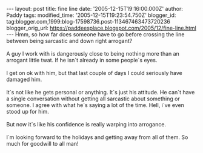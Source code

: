 \-\-- layout: post title: fine line date: \'2005-12-15T19:16:00.000Z\'
author: Paddy tags: modified\_time: \'2005-12-15T19:23:54.750Z\'
blogger\_id: tag:blogger.com,1999:blog-17598736.post-113467463473720236
blogger\_orig\_url:
https://paddeesplace.blogspot.com/2005/12/fine-line.html \-\-- Hmm, so
how far does someone have to go before crossing the line between being
sarcastic and down right arrogant?\
\
A guy I work with is dangerously close to being nothing more than an
arrogant little twat. If he isn\`t already in some people\`s eyes.\
\
I get on ok with him, but that last couple of days I could seriously
have damaged him.\
\
It\`s not like he gets personal or anything. It\`s just his attitude. He
can\`t have a single conversation without getting all sarcastic about
something or someone. I agree with what he\`s saying a lot of the time.
Hell, i\`ve even stood up for him.\
\
But now it\`s like his confidence is really warping into arrogance.\
\
I\`m looking forward to the holidays and getting away from all of them.
So much for goodwill to all man!
